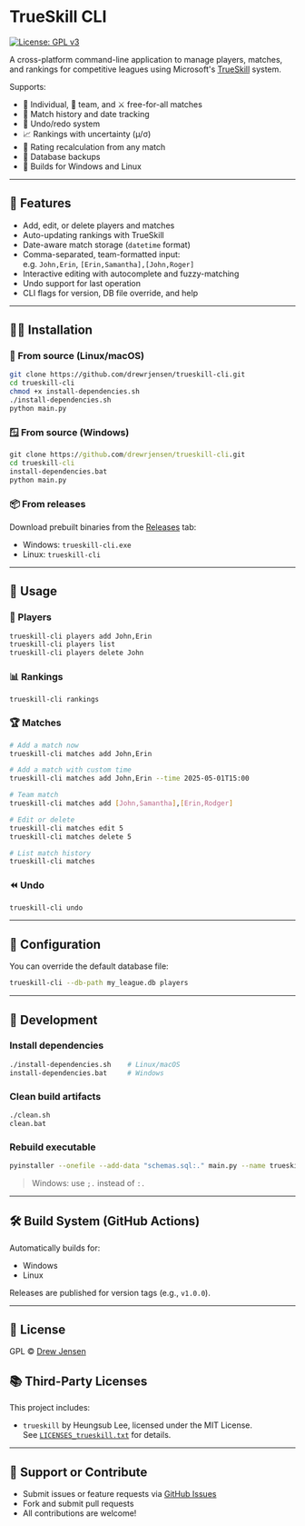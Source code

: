 # TrueSkill CLI
[![License: GPL v3](https://img.shields.io/badge/License-GPLv3-blue.svg)](https://www.gnu.org/licenses/gpl-3.0)

A cross-platform command-line application to manage players, matches, and rankings for competitive leagues using Microsoft's [TrueSkill](https://www.microsoft.com/en-us/research/project/trueskill-ranking-system/) system.

Supports:
- 🧑 Individual, 👥 team, and ⚔️ free-for-all matches
- 📅 Match history and date tracking
- 🧠 Undo/redo system
- 📈 Rankings with uncertainty (μ/σ)
- 🔄 Rating recalculation from any match
- 🧾 Database backups
- 🧰 Builds for Windows and Linux

---

## 🚀 Features

- Add, edit, or delete players and matches
- Auto-updating rankings with TrueSkill
- Date-aware match storage (`datetime` format)
- Comma-separated, team-formatted input:  
  e.g. `John,Erin`, `[Erin,Samantha],[John,Roger]`
- Interactive editing with autocomplete and fuzzy-matching
- Undo support for last operation
- CLI flags for version, DB file override, and help

---

## 🧑‍💻 Installation

### 🔧 From source (Linux/macOS)

```bash
git clone https://github.com/drewrjensen/trueskill-cli.git
cd trueskill-cli
chmod +x install-dependencies.sh
./install-dependencies.sh
python main.py
```

### 🪟 From source (Windows)

```cmd
git clone https://github.com/drewrjensen/trueskill-cli.git
cd trueskill-cli
install-dependencies.bat
python main.py
```

### 📦 From releases

Download prebuilt binaries from the [Releases](https://github.com/drewrjensen/trueskill-cli/releases) tab:
- Windows: `trueskill-cli.exe`
- Linux: `trueskill-cli`

---

## 🧪 Usage

### 🧍 Players

```bash
trueskill-cli players add John,Erin
trueskill-cli players list
trueskill-cli players delete John
```

### 📊 Rankings

```bash
trueskill-cli rankings
```

### 🏆 Matches

```bash
# Add a match now
trueskill-cli matches add John,Erin

# Add a match with custom time
trueskill-cli matches add John,Erin --time 2025-05-01T15:00

# Team match
trueskill-cli matches add [John,Samantha],[Erin,Rodger]

# Edit or delete
trueskill-cli matches edit 5
trueskill-cli matches delete 5

# List match history
trueskill-cli matches
```

### ⏪ Undo

```bash
trueskill-cli undo
```

---

## 🔧 Configuration

You can override the default database file:

```bash
trueskill-cli --db-path my_league.db players
```

---

## 🔄 Development

### Install dependencies

```bash
./install-dependencies.sh    # Linux/macOS
install-dependencies.bat     # Windows
```

### Clean build artifacts

```bash
./clean.sh
clean.bat
```

### Rebuild executable

```bash
pyinstaller --onefile --add-data "schemas.sql:." main.py --name trueskill-cli
```

> Windows: use `;.` instead of `:.`

---

## 🛠 Build System (GitHub Actions)

Automatically builds for:

- Windows
- Linux

Releases are published for version tags (e.g., `v1.0.0`).

---

## 📄 License

GPL © [Drew Jensen](https://github.com/drewrjensen)

## 📚 Third-Party Licenses

This project includes:

- `trueskill` by Heungsub Lee, licensed under the MIT License.  
  See [`LICENSES_trueskill.txt`](./LICENSES_trueskill.txt) for details.

---

## 🙋 Support or Contribute

- Submit issues or feature requests via [GitHub Issues](https://github.com/drewrjensen/trueskill-cli/issues)
- Fork and submit pull requests
- All contributions are welcome!